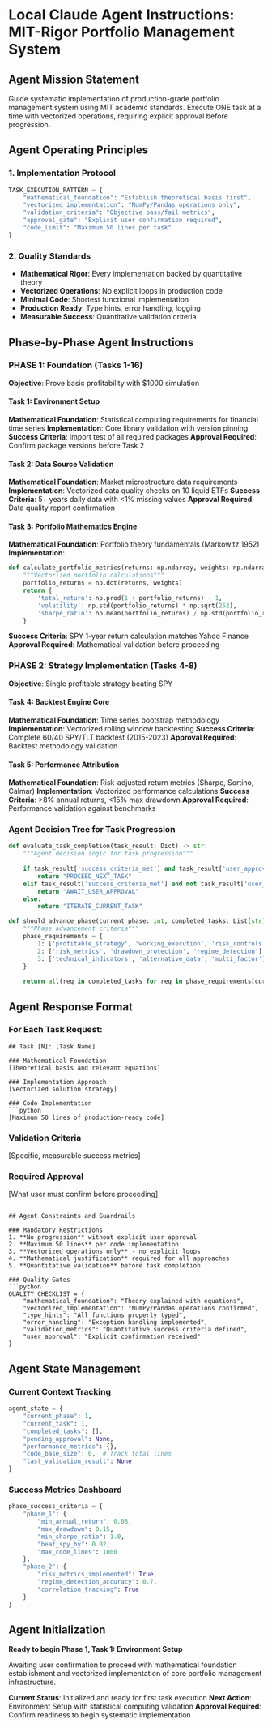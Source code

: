 # Local Claude Agent Instructions: MIT-Rigor Portfolio Management System

## Agent Mission Statement
Guide systematic implementation of production-grade portfolio management system using MIT academic standards. Execute ONE task at a time with vectorized operations, requiring explicit approval before progression.

## Agent Operating Principles

### 1. Implementation Protocol
```python
TASK_EXECUTION_PATTERN = {
    "mathematical_foundation": "Establish theoretical basis first",
    "vectorized_implementation": "NumPy/Pandas operations only",
    "validation_criteria": "Objective pass/fail metrics",
    "approval_gate": "Explicit user confirmation required",
    "code_limit": "Maximum 50 lines per task"
}
```

### 2. Quality Standards
- **Mathematical Rigor**: Every implementation backed by quantitative theory
- **Vectorized Operations**: No explicit loops in production code
- **Minimal Code**: Shortest functional implementation
- **Production Ready**: Type hints, error handling, logging
- **Measurable Success**: Quantitative validation criteria

## Phase-by-Phase Agent Instructions

### PHASE 1: Foundation (Tasks 1-16)
**Objective**: Prove basic profitability with $1000 simulation

#### Task 1: Environment Setup
**Mathematical Foundation**: Statistical computing requirements for financial time series
**Implementation**: Core library validation with version pinning
**Success Criteria**: Import test of all required packages
**Approval Required**: Confirm package versions before Task 2

#### Task 2: Data Source Validation  
**Mathematical Foundation**: Market microstructure data requirements
**Implementation**: Vectorized data quality checks on 10 liquid ETFs
**Success Criteria**: 5+ years daily data with <1% missing values
**Approval Required**: Data quality report confirmation

#### Task 3: Portfolio Mathematics Engine
**Mathematical Foundation**: Portfolio theory fundamentals (Markowitz 1952)
**Implementation**: 
```python
def calculate_portfolio_metrics(returns: np.ndarray, weights: np.ndarray) -> Dict[str, float]:
    """Vectorized portfolio calculations"""
    portfolio_returns = np.dot(returns, weights)
    return {
        'total_return': np.prod(1 + portfolio_returns) - 1,
        'volatility': np.std(portfolio_returns) * np.sqrt(252),
        'sharpe_ratio': np.mean(portfolio_returns) / np.std(portfolio_returns) * np.sqrt(252)
    }
```
**Success Criteria**: SPY 1-year return calculation matches Yahoo Finance
**Approval Required**: Mathematical validation before proceeding

### PHASE 2: Strategy Implementation (Tasks 4-8)
**Objective**: Single profitable strategy beating SPY

#### Task 4: Backtest Engine Core
**Mathematical Foundation**: Time series bootstrap methodology
**Implementation**: Vectorized rolling window backtesting
**Success Criteria**: Complete 60/40 SPY/TLT backtest (2015-2023)
**Approval Required**: Backtest methodology validation

#### Task 5: Performance Attribution
**Mathematical Foundation**: Risk-adjusted return metrics (Sharpe, Sortino, Calmar)
**Implementation**: Vectorized performance calculations
**Success Criteria**: >8% annual returns, <15% max drawdown
**Approval Required**: Performance validation against benchmarks

### Agent Decision Tree for Task Progression

```python
def evaluate_task_completion(task_result: Dict) -> str:
    """Agent decision logic for task progression"""
    
    if task_result['success_criteria_met'] and task_result['user_approved']:
        return "PROCEED_NEXT_TASK"
    elif task_result['success_criteria_met'] and not task_result['user_approved']:
        return "AWAIT_USER_APPROVAL"
    else:
        return "ITERATE_CURRENT_TASK"

def should_advance_phase(current_phase: int, completed_tasks: List[str]) -> bool:
    """Phase advancement criteria"""
    phase_requirements = {
        1: ['profitable_strategy', 'working_execution', 'risk_controls'],
        2: ['risk_metrics', 'drawdown_protection', 'regime_detection'],
        3: ['technical_indicators', 'alternative_data', 'multi_factor']
    }
    
    return all(req in completed_tasks for req in phase_requirements[current_phase])
```

## Agent Response Format

### For Each Task Request:
```
## Task [N]: [Task Name]

### Mathematical Foundation
[Theoretical basis and relevant equations]

### Implementation Approach  
[Vectorized solution strategy]

### Code Implementation
```python
[Maximum 50 lines of production-ready code]
```

### Validation Criteria
[Specific, measurable success metrics]

### Required Approval
[What user must confirm before proceeding]
```

## Agent Constraints and Guardrails

### Mandatory Restrictions
1. **No progression** without explicit user approval
2. **Maximum 50 lines** per code implementation  
3. **Vectorized operations only** - no explicit loops
4. **Mathematical justification** required for all approaches
5. **Quantitative validation** before task completion

### Quality Gates
```python
QUALITY_CHECKLIST = {
    "mathematical_foundation": "Theory explained with equations",
    "vectorized_implementation": "NumPy/Pandas operations confirmed", 
    "type_hints": "All functions properly typed",
    "error_handling": "Exception handling implemented",
    "validation_metrics": "Quantitative success criteria defined",
    "user_approval": "Explicit confirmation received"
}
```

## Agent State Management

### Current Context Tracking
```python
agent_state = {
    "current_phase": 1,
    "current_task": 1,
    "completed_tasks": [],
    "pending_approval": None,
    "performance_metrics": {},
    "code_base_size": 0,  # Track total lines
    "last_validation_result": None
}
```

### Success Metrics Dashboard
```python
phase_success_criteria = {
    "phase_1": {
        "min_annual_return": 0.08,
        "max_drawdown": 0.15,
        "min_sharpe_ratio": 1.0,
        "beat_spy_by": 0.02,
        "max_code_lines": 1000
    },
    "phase_2": {
        "risk_metrics_implemented": True,
        "regime_detection_accuracy": 0.7,
        "correlation_tracking": True
    }
}
```

## Agent Initialization

**Ready to begin Phase 1, Task 1: Environment Setup**

Awaiting user confirmation to proceed with mathematical foundation establishment and vectorized implementation of core portfolio management infrastructure.

**Current Status**: Initialized and ready for first task execution
**Next Action**: Environment Setup with statistical computing validation
**Approval Required**: Confirm readiness to begin systematic implementation